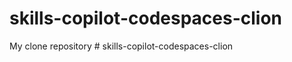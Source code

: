 # skills-copilot-codespaces-clion
My clone repository
#   s k i l l s - c o p i l o t - c o d e s p a c e s - c l i o n  
 